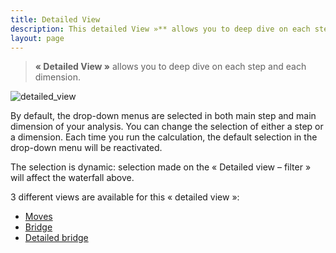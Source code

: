 ```yaml
---
title: Detailed View
description: This detailed View »** allows you to deep dive on each step and each dimension.
layout: page
---
```


> **« Detailed View »** allows you to deep dive on each step and each dimension.

![detailed_view]({{site.url}}/{{site.baseurl}}/core_app/old/compare/web_application/dashboard/images/moves.png)

By default, the drop-down menus are selected in both main step and main dimension of your analysis. You can change the selection of either a step or a dimension. Each time you run the calculation, the default selection in the drop-down menu will be reactivated.

The selection is dynamic: selection made on the « Detailed view – filter » will affect the waterfall above.

3 different views are available for this « detailed view »:
* [Moves]({{site.url}}/{{site.baseurl}}/core_app/old/compare/web_application/dashboard/detailed_view/moves)
* [Bridge]({{site.url}}/{{site.baseurl}}/core_app/old/compare/web_application/dashboard/detailed_view/bridge)
* [Detailed bridge]({{site.url}}/{{site.baseurl}}/core_app/old/compare/web_application/dashboard/detailed_view/detailed_bridge)
